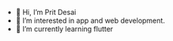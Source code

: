 - 👋 Hi, I’m Prit Desai
- 👀 I’m interested in app and web development.
- 🌱 I’m currently learning flutter

<!---
prit2410/prit2410 is a ✨ special ✨ repository because its `README.md` (this file) appears on your GitHub profile.
You can click the Preview link to take a look at your changes.
--->
